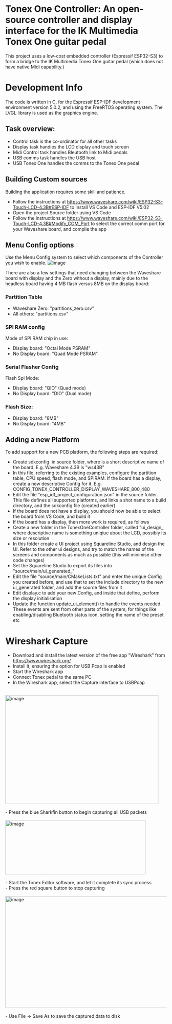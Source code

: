 # Tonex One Controller: An open-source controller and display interface for the IK Multimedia Tonex One guitar pedal
This project uses a low-cost embedded controller (Espressif ESP32-S3) to form a bridge to the IK Multimedia Tonex One guitar pedal (which does not have native Midi capability.)

# Development Info
The code is written in C, for the Espressif ESP-IDF development environment version 5.0.2, and using the FreeRTOS operating system.
The LVGL library is used as the graphics engine.

## Task overview:
- Control task is the co-ordinator for all other tasks
- Display task handles the LCD display and touch screen
- Midi Control task handles Bleutooth link to Midi pedals
- USB comms task handles the USB host
- USB Tonex One handles the comms to the Tonex One pedal

## Building Custom sources
Building the application requires some skill and patience.
- Follow the instructions at https://www.waveshare.com/wiki/ESP32-S3-Touch-LCD-4.3B#ESP-IDF to install VS Code and ESP-IDF V5.02
- Open the project Source folder using VS Code
- Follow the instructions at https://www.waveshare.com/wiki/ESP32-S3-Touch-LCD-4.3B#Modify_COM_Port to select the correct comm port for your Waveshare board, and compile the app

## Menu Config options
Use the Menu Config system to select which components of the Controller you wish to enable.
![image](https://github.com/user-attachments/assets/593d48fb-aeea-4b20-87c7-dc9212952213)

There are also a few settings that need changing between the Waveshare board with display and the Zero without a display, mainly due to the headless board having 4 MB flash versus 8MB on the display board:
### Partition Table
- Waveshare Zero: "partitions_zero.csv"
- All others: "partitions.csv"

### SPI RAM config
Mode of SPI RAM chip in use:
- Display board: "Octal Mode PSRAM"
- No Display board: "Quad Mode PSRAM"

### Serial Flasher Config
Flash Spi Mode:
- Display board: "QIO" (Quad mode)
- No Display board: "DIO" (Dual mode)

### Flash Size:
- Display board: "8MB"
- No Display board: "4MB"

## Adding a new Platform
To add support for a new PCB platform, the following steps are required:
- Create sdkconfig.<boardname> in source folder, where <boardname> is a short descriptive name of the board. E.g. Waveshare 4.3B is "ws43B"
- In this file, referring to the existing examples, configure the partition table, CPU speed, flash mode, and SPIRAM. If the board has a display, create a new descriptive Config for it. E.g. CONFIG_TONEX_CONTROLLER_DISPLAY_WAVESHARE_800_480
- Edit the file "esp_idf_project_configuration.json" in the source folder. This file defines all supported platforms, and links a shot name to a build directory, and the sdkconfig file (created earlier)
- If the board does not have a display, you should now be able to select the board from VS Code, and build it
- If the board has a display, then more work is required, as follows
- Ceate a new folder in the TonexOneController folder, called "ui_design_<descriptivename> where descriptive name is something uniqiue about the LCD, possibly its size or resolution
- In this folder create a UI project using Squareline Studio, and design the UI. Refer to the other ui designs, and try to match the names of the screens and components as much as possible (this will minimise other code changes)
- Set the Squareline Studio to export its files into "source/main/ui_generated_<descriptivename>"
- Edit the file "source/main/CMakeLists.txt" and enter the unique Config you created before, and use that to set the include directory to the new ui_generated folder, and add the source files from it
- Edit display.c to add your new Config, and inside that define, perform the display initialisation
- Update the function update_ui_element() to handle the events needed. These events are sent from other parts of the system, for things like enabling/disabling Bluetooth status icon, setting the name of the preset etc


# Wireshark Capture
- Download and install the latest version of the free app "Wireshark" from https://www.wireshark.org/
- Install it, ensuring the option for USB Pcap is enabled
- Start the Wireshark app
- Connect Tonex pedal to the same PC
- In the Wireshark app, select the Capture interface to USBPcap
<br>
<img width="478" height="339" alt="image" src="https://github.com/user-attachments/assets/4e0f1296-274d-43be-b683-e0cf6bed2085" />
<br><br>
- Press the blue Sharkfin button to begin capturing all USB packets
<br><br>
<img width="438" height="168" alt="image" src="https://github.com/user-attachments/assets/ecbc74c8-8e70-47b5-8516-20a8735f9ed4" />
<br><br>
- Start the Tonex Editor software, and let it complete its sync process<br>
- Press the red square button to stop capturing
<br><br>
<img width="753" height="348" alt="image" src="https://github.com/user-attachments/assets/75d66535-9cc0-48ba-8882-079bdd4fdfb8" />
<br><br>
- Use File -> Save As to save the captured data to disk
 

    
